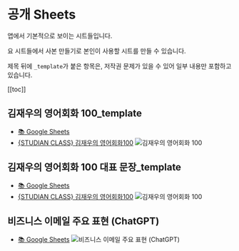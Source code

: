 # 공개 Sheets

앱에서 기본적으로 보이는 시트들입니다.

요 시트들에서 사본 만들기로 본인이 사용할 시트를 만들 수 있습니다.

제목 뒤에 `_template`가 붙은 항목은, 저작권 문제가 있을 수 있어 일부 내용만 포함하고 있습니다.

[[toc]]

## 김재우의 영어회화 100_template
- [📚 Google Sheets](https://docs.google.com/spreadsheets/d/1yamnwdzJrdDa0NQt781H7EpxeNVoHOnjlVwIcQyQ_pw/edit?usp=sharing)
- [{STUDIAN CLASS} 김재우의 영어회화100](https://www.studianclass.com/course/course_view.jsp?id=156834&cid=#course-view-156834)
![김재우의 영어회화 100](https://contents.kyobobook.co.kr/sih/fit-in/458x0/pdt/9791192389172.jpg)

## 김재우의 영어회화 100 대표 문장_template
- [📚 Google Sheets](https://docs.google.com/spreadsheets/d/1cDz8ieXCfxBB0wX3fX67Zhtys84P6FFyRpc0qaRouC0/edit?usp=sharing)
- [{STUDIAN CLASS} 김재우의 영어회화100](https://www.studianclass.com/course/course_view.jsp?id=156834&cid=#course-view-156834)
![김재우의 영어회화 100](https://contents.kyobobook.co.kr/sih/fit-in/458x0/pdt/9791192389172.jpg)

## 비즈니스 이메일 주요 표현 (ChatGPT) 
- [📚 Google Sheets](https://docs.google.com/spreadsheets/d/1AoXGMWJU1-22IS2oi2rTKsGpzXE50u4azPIJKY_1PjY/edit?usp=sharing)
![비즈니스 이메일 주요 표현 (ChatGPT)](https://upload.wikimedia.org/wikipedia/commons/thumb/0/04/ChatGPT_logo.svg/240px-ChatGPT_logo.svg.png)
